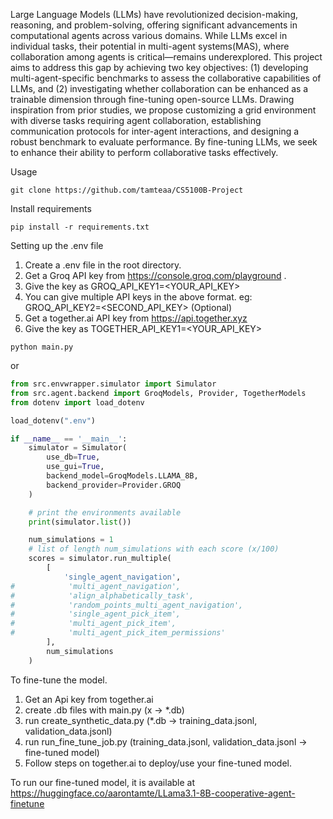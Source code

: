 Large Language Models (LLMs) have revolutionized decision-making, reasoning, and problem-solving, offering significant advancements in computational agents across various domains. While LLMs excel in individual tasks, their potential in
multi-agent systems(MAS), where collaboration among agents is critical—remains underexplored. This project aims to address this gap by achieving two key objectives: (1) developing multi-agent-specific benchmarks to assess the collaborative capabilities of LLMs, and (2) investigating whether collaboration can be enhanced as a trainable dimension through fine-tuning open-source LLMs. Drawing inspiration from prior studies, we propose customizing a grid environment with diverse tasks requiring agent collaboration, establishing communication protocols for inter-agent interactions, and designing a robust benchmark to evaluate performance. By fine-tuning LLMs, we seek to enhance their ability to perform collaborative tasks effectively.

Usage

```
git clone https://github.com/tamteaa/CS5100B-Project 
```

Install requirements
```
pip install -r requirements.txt
```

Setting up the .env file

1. Create a .env file in the root directory. 
2. Get a Groq API key from https://console.groq.com/playground .
3. Give the key as GROQ_API_KEY1=<YOUR_API_KEY>
4. You can give multiple API keys in the above format. eg: GROQ_API_KEY2=<SECOND_API_KEY> (Optional)
5. Get a together.ai API key from https://api.together.xyz
6. Give the key as TOGETHER_API_KEY1=<YOUR_API_KEY>


```
python main.py
```

or

```python
from src.envwrapper.simulator import Simulator
from src.agent.backend import GroqModels, Provider, TogetherModels
from dotenv import load_dotenv

load_dotenv(".env")

if __name__ == '__main__':
    simulator = Simulator(
        use_db=True,
        use_gui=True,
        backend_model=GroqModels.LLAMA_8B,
        backend_provider=Provider.GROQ
    )

    # print the environments available
    print(simulator.list())

    num_simulations = 1
    # list of length num_simulations with each score (x/100)
    scores = simulator.run_multiple(
        [
            'single_agent_navigation',
#            'multi_agent_navigation',
#            'align_alphabetically_task',
#            'random_points_multi_agent_navigation',
#            'single_agent_pick_item',
#            'multi_agent_pick_item',
#            'multi_agent_pick_item_permissions'
        ],
        num_simulations
    )

```

To fine-tune the model.

1. Get an Api key from together.ai 
2. create .db files with main.py (x -> *.db)
3. run create_synthetic_data.py (*.db -> training_data.jsonl, validation_data.jsonl)
4. run run_fine_tune_job.py (training_data.jsonl, validation_data.jsonl -> fine-tuned model)
5. Follow steps on together.ai to deploy/use your fine-tuned model.

To run our fine-tuned model, it is available at https://huggingface.co/aarontamte/LLama3.1-8B-cooperative-agent-finetune